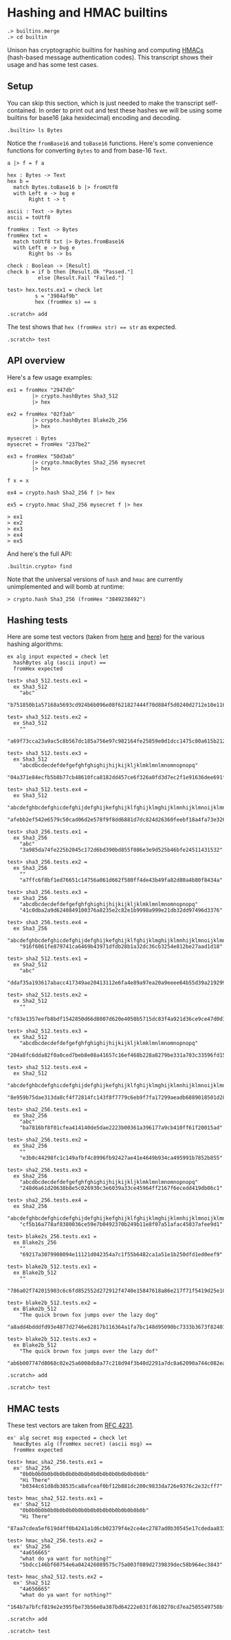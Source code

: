 # Hashing and HMAC builtins

```ucm:hide
.> builtins.merge
.> cd builtin
```

Unison has cryptographic builtins for hashing and computing [HMACs](https://en.wikipedia.org/wiki/HMAC) (hash-based message authentication codes). This transcript shows their usage and has some test cases.

## Setup

You can skip this section, which is just needed to make the transcript self-contained. In order to print out and test these hashes we will be using some builtins for base16 (aka hexidecimal) encoding and decoding.

```ucm
.builtin> ls Bytes
```

Notice the `fromBase16` and `toBase16` functions. Here's some convenience functions for converting `Bytes` to and from base-16 `Text`.

```unison:hide
a |> f = f a

hex : Bytes -> Text
hex b =
  match Bytes.toBase16 b |> fromUtf8
  with Left e -> bug e
       Right t -> t

ascii : Text -> Bytes
ascii = toUtf8

fromHex : Text -> Bytes
fromHex txt =
  match toUtf8 txt |> Bytes.fromBase16
  with Left e -> bug e
       Right bs -> bs

check : Boolean -> [Result]
check b = if b then [Result.Ok "Passed."]
          else [Result.Fail "Failed."]

test> hex.tests.ex1 = check let
         s = "3984af9b"
         hex (fromHex s) == s
```

```ucm:hide
.scratch> add
```

The test shows that `hex (fromHex str) == str` as expected.

```ucm
.scratch> test
```

## API overview

Here's a few usage examples:

```unison
ex1 = fromHex "2947db"
        |> crypto.hashBytes Sha3_512
        |> hex

ex2 = fromHex "02f3ab"
        |> crypto.hashBytes Blake2b_256
        |> hex

mysecret : Bytes
mysecret = fromHex "237be2"

ex3 = fromHex "50d3ab"
        |> crypto.hmacBytes Sha2_256 mysecret
        |> hex

f x = x

ex4 = crypto.hash Sha2_256 f |> hex

ex5 = crypto.hmac Sha2_256 mysecret f |> hex

> ex1
> ex2
> ex3
> ex4
> ex5
```

And here's the full API:

```ucm
.builtin.crypto> find
```

Note that the universal versions of `hash` and `hmac` are currently unimplemented and will bomb at runtime:

```
> crypto.hash Sha3_256 (fromHex "3849238492")
```

## Hashing tests

Here are some test vectors (taken from [here](https://www.di-mgt.com.au/sha_testvectors.html) and [here](https://en.wikipedia.org/wiki/BLAKE_(hash_function))) for the various hashing algorithms:

```unison:hide
ex alg input expected = check let
  hashBytes alg (ascii input) ==
  fromHex expected

test> sha3_512.tests.ex1 =
  ex Sha3_512
    "abc"
    "b751850b1a57168a5693cd924b6b096e08f621827444f70d884f5d0240d2712e10e116e9192af3c91a7ec57647e3934057340b4cf408d5a56592f8274eec53f0"

test> sha3_512.tests.ex2 =
  ex Sha3_512
    ""
    "a69f73cca23a9ac5c8b567dc185a756e97c982164fe25859e0d1dcc1475c80a615b2123af1f5f94c11e3e9402c3ac558f500199d95b6d3e301758586281dcd26"

test> sha3_512.tests.ex3 =
  ex Sha3_512
    "abcdbcdecdefdefgefghfghighijhijkijkljklmklmnlmnomnopnopq"
    "04a371e84ecfb5b8b77cb48610fca8182dd457ce6f326a0fd3d7ec2f1e91636dee691fbe0c985302ba1b0d8dc78c086346b533b49c030d99a27daf1139d6e75e"

test> sha3_512.tests.ex4 =
  ex Sha3_512
    "abcdefghbcdefghicdefghijdefghijkefghijklfghijklmghijklmnhijklmnoijklmnopjklmnopqklmnopqrlmnopqrsmnopqrstnopqrstu"
    "afebb2ef542e6579c50cad06d2e578f9f8dd6881d7dc824d26360feebf18a4fa73e3261122948efcfd492e74e82e2189ed0fb440d187f382270cb455f21dd185"

test> sha3_256.tests.ex1 =
  ex Sha3_256
    "abc"
    "3a985da74fe225b2045c172d6bd390bd855f086e3e9d525b46bfe24511431532"

test> sha3_256.tests.ex2 =
  ex Sha3_256
    ""
    "a7ffc6f8bf1ed76651c14756a061d662f580ff4de43b49fa82d80a4b80f8434a"

test> sha3_256.tests.ex3 =
  ex Sha3_256
    "abcdbcdecdefdefgefghfghighijhijkijkljklmklmnlmnomnopnopq"
    "41c0dba2a9d6240849100376a8235e2c82e1b9998a999e21db32dd97496d3376"

test> sha3_256.tests.ex4 =
  ex Sha3_256
    "abcdefghbcdefghicdefghijdefghijkefghijklfghijklmghijklmnhijklmnoijklmnopjklmnopqklmnopqrlmnopqrsmnopqrstnopqrstu"
    "916f6061fe879741ca6469b43971dfdb28b1a32dc36cb3254e812be27aad1d18"

test> sha2_512.tests.ex1 =
  ex Sha2_512
    "abc"
    "ddaf35a193617abacc417349ae20413112e6fa4e89a97ea20a9eeee64b55d39a2192992a274fc1a836ba3c23a3feebbd454d4423643ce80e2a9ac94fa54ca49f"

test> sha2_512.tests.ex2 =
  ex Sha2_512
    ""
    "cf83e1357eefb8bdf1542850d66d8007d620e4050b5715dc83f4a921d36ce9ce47d0d13c5d85f2b0ff8318d2877eec2f63b931bd47417a81a538327af927da3e"

test> sha2_512.tests.ex3 =
  ex Sha2_512
    "abcdbcdecdefdefgefghfghighijhijkijkljklmklmnlmnomnopnopq"
    "204a8fc6dda82f0a0ced7beb8e08a41657c16ef468b228a8279be331a703c33596fd15c13b1b07f9aa1d3bea57789ca031ad85c7a71dd70354ec631238ca3445"

test> sha2_512.tests.ex4 =
  ex Sha2_512
    "abcdefghbcdefghicdefghijdefghijkefghijklfghijklmghijklmnhijklmnoijklmnopjklmnopqklmnopqrlmnopqrsmnopqrstnopqrstu"
    "8e959b75dae313da8cf4f72814fc143f8f7779c6eb9f7fa17299aeadb6889018501d289e4900f7e4331b99dec4b5433ac7d329eeb6dd26545e96e55b874be909"

test> sha2_256.tests.ex1 =
  ex Sha2_256
    "abc"
    "ba7816bf8f01cfea414140de5dae2223b00361a396177a9cb410ff61f20015ad"

test> sha2_256.tests.ex2 =
  ex Sha2_256
    ""
    "e3b0c44298fc1c149afbf4c8996fb92427ae41e4649b934ca495991b7852b855"

test> sha2_256.tests.ex3 =
  ex Sha2_256
    "abcdbcdecdefdefgefghfghighijhijkijkljklmklmnlmnomnopnopq"
    "248d6a61d20638b8e5c026930c3e6039a33ce45964ff2167f6ecedd419db06c1"

test> sha2_256.tests.ex4 =
  ex Sha2_256
    "abcdefghbcdefghicdefghijdefghijkefghijklfghijklmghijklmnhijklmnoijklmnopjklmnopqklmnopqrlmnopqrsmnopqrstnopqrstu"
    "cf5b16a778af8380036ce59e7b0492370b249b11e8f07a51afac45037afee9d1"

test> blake2s_256.tests.ex1 =
  ex Blake2s_256
    ""
    "69217a3079908094e11121d042354a7c1f55b6482ca1a51e1b250dfd1ed0eef9"

test> blake2b_512.tests.ex1 =
  ex Blake2b_512
    ""
    "786a02f742015903c6c6fd852552d272912f4740e15847618a86e217f71f5419d25e1031afee585313896444934eb04b903a685b1448b755d56f701afe9be2ce"

test> blake2b_512.tests.ex2 =
  ex Blake2b_512
    "The quick brown fox jumps over the lazy dog"
    "a8add4bdddfd93e4877d2746e62817b116364a1fa7bc148d95090bc7333b3673f82401cf7aa2e4cb1ecd90296e3f14cb5413f8ed77be73045b13914cdcd6a918"

test> blake2b_512.tests.ex3 =
  ex Blake2b_512
    "The quick brown fox jumps over the lazy dof"
    "ab6b007747d8068c02e25a6008db8a77c218d94f3b40d2291a7dc8a62090a744c082ea27af01521a102e42f480a31e9844053f456b4b41e8aa78bbe5c12957bb"
```

```ucm:hide
.scratch> add
```

```ucm
.scratch> test
```

## HMAC tests

These test vectors are taken from [RFC 4231](https://tools.ietf.org/html/rfc4231#section-4.3).

```unison
ex' alg secret msg expected = check let
  hmacBytes alg (fromHex secret) (ascii msg) ==
  fromHex expected

test> hmac_sha2_256.tests.ex1 =
  ex' Sha2_256
    "0b0b0b0b0b0b0b0b0b0b0b0b0b0b0b0b0b0b0b0b"
    "Hi There"
    "b0344c61d8db38535ca8afceaf0bf12b881dc200c9833da726e9376c2e32cff7"

test> hmac_sha2_512.tests.ex1 =
  ex' Sha2_512
    "0b0b0b0b0b0b0b0b0b0b0b0b0b0b0b0b0b0b0b0b"
    "Hi There"
    "87aa7cdea5ef619d4ff0b4241a1d6cb02379f4e2ce4ec2787ad0b30545e17cdedaa833b7d6b8a702038b274eaea3f4e4be9d914eeb61f1702e696c203a126854"

test> hmac_sha2_256.tests.ex2 =
  ex' Sha2_256
    "4a656665"
    "what do ya want for nothing?"
    "5bdcc146bf60754e6a042426089575c75a003f089d2739839dec58b964ec3843"

test> hmac_sha2_512.tests.ex2 =
  ex' Sha2_512
    "4a656665"
    "what do ya want for nothing?"
    "164b7a7bfcf819e2e395fbe73b56e0a387bd64222e831fd610270cd7ea2505549758bf75c05a994a6d034f65f8f0e6fdcaeab1a34d4a6b4b636e070a38bce737"
```

```ucm:hide
.scratch> add
```

```ucm
.scratch> test
```

